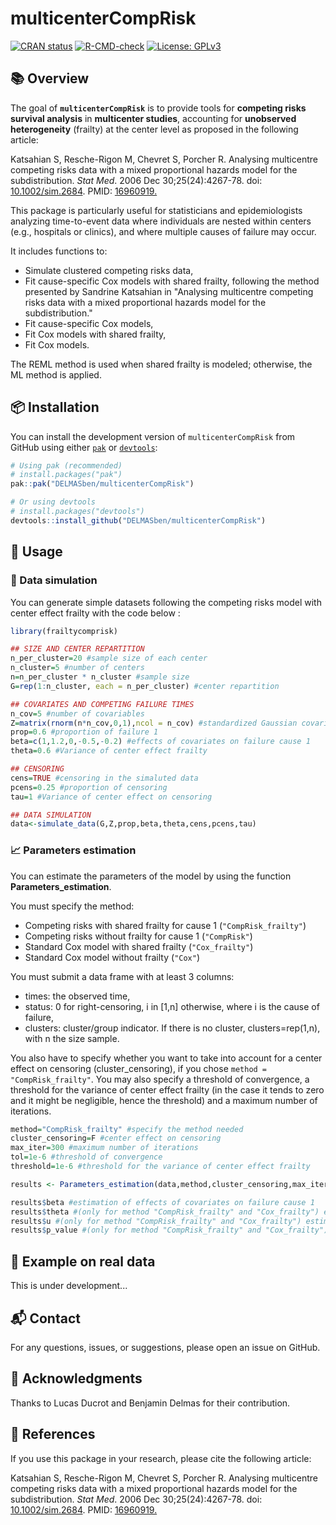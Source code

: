 # multicenterCompRisk

<!-- badges: start -->
[![CRAN status](https://www.r-pkg.org/badges/version/multicenterCompRisk)](https://CRAN.R-project.org/package=multicenterCompRisk)
[![R-CMD-check](https://github.com/DELMASben/multicenterCompRisk/actions/workflows/R-CMD-check.yaml/badge.svg)](https://github.com/DELMASben/multicenterCompRisk/actions/workflows/R-CMD-check.yaml)
[![License: GPLv3](https://img.shields.io/badge/License-GPLv3-blue.svg)](https://www.gnu.org/licenses/gpl-3.0)
<!-- badges: end -->

## 📚 Overview

The goal of **`multicenterCompRisk`** is to provide tools for **competing risks survival analysis** in **multicenter studies**, accounting for **unobserved heterogeneity** (frailty) at the center level as proposed in the following article:

Katsahian S, Resche-Rigon M, Chevret S, Porcher R. Analysing multicentre competing risks data with a mixed proportional hazards model for the subdistribution. *Stat Med*. 2006 Dec 30;25(24):4267-78. doi: [10.1002/sim.2684](https://onlinelibrary.wiley.com/doi/10.1002/sim.2684). PMID: [16960919.](https://pubmed.ncbi.nlm.nih.gov/16960919/)

This package is particularly useful for statisticians and epidemiologists analyzing time-to-event data where individuals are nested within centers (e.g., hospitals or clinics), and where multiple causes of failure may occur.

It includes functions to:
- Simulate clustered competing risks data,
- Fit cause-specific Cox models with shared frailty, following the method presented by Sandrine Katsahian in "Analysing multicentre competing risks data with a mixed proportional hazards model for the subdistribution."
- Fit cause-specific Cox models,
- Fit Cox models with shared frailty,
- Fit Cox models.

The REML method is used when shared frailty is modeled; otherwise, the ML method is applied.

## 📦 Installation

You can install the development version of `multicenterCompRisk` from GitHub using either [`pak`](https://pak.r-lib.org/) or [`devtools`](https://github.com/r-lib/devtools):

```r
# Using pak (recommended)
# install.packages("pak")
pak::pak("DELMASben/multicenterCompRisk")

# Or using devtools
# install.packages("devtools")
devtools::install_github("DELMASben/multicenterCompRisk")
```

## 📌 Usage

### 🧪 Data simulation

You can generate simple datasets following the competing risks model with center effect frailty with the code below :

```r
library(frailtycomprisk)

## SIZE AND CENTER REPARTITION
n_per_cluster=20 #sample size of each center
n_cluster=5 #number of centers
n=n_per_cluster * n_cluster #sample size
G=rep(1:n_cluster, each = n_per_cluster) #center repartition

## COVARIATES AND COMPETING FAILURE TIMES
n_cov=5 #number of covariables
Z=matrix(rnorm(n*n_cov,0,1),ncol = n_cov) #standardized Gaussian covariables 
prop=0.6 #proportion of failure 1
beta=c(1,1.2,0,-0.5,-0.2) #effects of covariates on failure cause 1
theta=0.6 #Variance of center effect frailty

## CENSORING
cens=TRUE #censoring in the simaluted data
pcens=0.25 #proportion of censoring
tau=1 #Variance of center effect on censoring

## DATA SIMULATION
data<-simulate_data(G,Z,prop,beta,theta,cens,pcens,tau)
```

### 📈 Parameters estimation

You can estimate the parameters of the model by using the function **Parameters_estimation**.

You must specify the method:
- Competing risks with shared frailty for cause 1 (`"CompRisk_frailty"`)
- Competing risks without frailty for cause 1 (`"CompRisk"`)
- Standard Cox model with shared frailty (`"Cox_frailty"`)
- Standard Cox model without frailty (`"Cox"`)

You must submit a data frame with at least 3 columns:
- times: the observed time,
- status: 0 for right-censoring, i in [1,n] otherwise, where i is the cause of failure,
- clusters: cluster/group indicator. If there is no cluster, clusters=rep(1,n), with n the size sample.

You also have to specify whether you want to take into account for a center effect on censoring (cluster_censoring), if you chose `method = "CompRisk_frailty"`.
You may also specify a threshold of convergence, a threshold for the variance of center effect frailty (in the case it tends to zero and it might be negligible, hence the threshold) and a maximum number of iterations.

```r
method="CompRisk_frailty" #specify the method needed
cluster_censoring=F #center effect on censoring
max_iter=300 #maximum number of iterations
tol=1e-6 #threshold of convergence
threshold=1e-6 #threshold for the variance of center effect frailty

results <- Parameters_estimation(data,method,cluster_censoring,max_iter,tol,threshold)

results$beta #estimation of effects of covariates on failure cause 1
results$theta #(only for method "CompRisk_frailty" and "Cox_frailty") estimation of the variance of center effect frailty
results$u #(only for method "CompRisk_frailty" and "Cox_frailty") estimation of center effect frailty
results$p_value #(only for method "CompRisk_frailty" and "Cox_frailty") p_value for the test theta = 0, if p>0.05 or p is NA, it suggests that the cluster effect may be negligible.

```

## 🧠 Example on real data

This is under development...

## 📬 Contact

For any questions, issues, or suggestions, please open an issue on GitHub.

## 🙏 Acknowledgments

Thanks to Lucas Ducrot and Benjamin Delmas for their contribution.

## 🧩 References

If you use this package in your research, please cite the following article:

Katsahian S, Resche-Rigon M, Chevret S, Porcher R. Analysing multicentre competing risks data with a mixed proportional hazards model for the subdistribution. *Stat Med*. 2006 Dec 30;25(24):4267-78. doi: [10.1002/sim.2684](https://onlinelibrary.wiley.com/doi/10.1002/sim.2684). PMID: [16960919.](https://pubmed.ncbi.nlm.nih.gov/16960919/)
